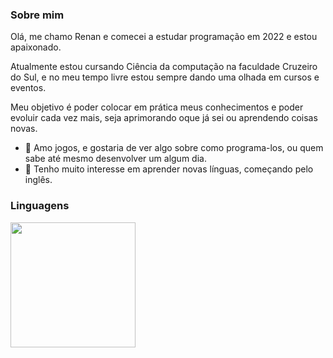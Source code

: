 ### Sobre mim 

Olá, me chamo Renan e comecei a estudar programação em 2022 e estou apaixonado.

Atualmente estou cursando Ciência da computação na faculdade Cruzeiro do Sul, e no meu tempo livre estou sempre dando uma olhada em cursos e eventos.

Meu objetivo é poder colocar em prática meus conhecimentos e poder evoluir cada vez mais, seja aprimorando oque já sei ou aprendendo coisas novas.

- 👾 Amo jogos, e gostaria de ver algo sobre como programa-los, ou quem sabe até mesmo desenvolver um algum dia.
- 🗽 Tenho muito interesse em aprender novas línguas, começando pelo inglês.

### Linguagens
<img src="https://github-readme-stats.vercel.app/api/top-langs/?username=renansouzasm&layout=compact&langs_count=16&theme=tokyonight" height="200px"/>

<!--
readme
<img src="https://github-readme-stats.vercel.app/api/pin/?username=renansouzasm&repo=github-readme-stats" height="290px"/>
<!--

<div>
  <a href="https://discord.com/channels/Renan#7312" target="_blank">
  <img width="40px"                                                                                            
  heigh="40px" 
  src="https://img.icons8.com/color/48/000000/discord-logo.png"/></a>
  
  <a href="mailto:renansouza.sm@gmail.com" target="_blank">
  <img width="40px" 
  heigh="40px" 
  src="https://img.icons8.com/color/48/000000/google-plus--v1.png"></a>
  
  <img src="https://github-readme-stats.vercel.app/api/top-langs/?username=renansouzasm&layout=compact&langs_count=16&theme=tokyonight" 
  height="230px"/>
</div>

-->
